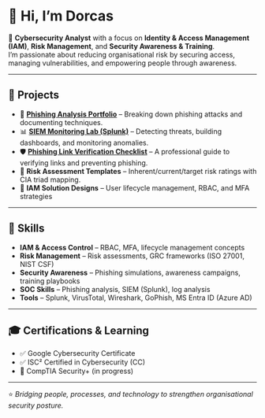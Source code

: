 # 👋 Hi, I’m Dorcas  

🔐 **Cybersecurity Analyst** with a focus on **Identity & Access Management (IAM)**, **Risk Management**, and **Security Awareness & Training**.  
I’m passionate about reducing organisational risk by securing access, managing vulnerabilities, and empowering people through awareness.  

---

## 🚀 Projects
- 📨 **[Phishing Analysis Portfolio](https://github.com/jimidorcas/Phishing-analysis-portfolio)** – Breaking down phishing attacks and documenting techniques.  
- 📊 **[SIEM Monitoring Lab (Splunk)](https://github.com/jimidorcas/siem-monitoring-lab)** – Detecting threats, building dashboards, and monitoring anomalies.  
- 🛡️ **[Phishing Link Verification Checklist](https://github.com/jimidorcas/Security-Awareness-Campaign)** – A professional guide to verifying links and preventing phishing.  
- 📑 **Risk Assessment Templates** – Inherent/current/target risk ratings with CIA triad mapping.  
- 🔐 **IAM Solution Designs** – User lifecycle management, RBAC, and MFA strategies

---

## 🧰 Skills
- **IAM & Access Control** – RBAC, MFA, lifecycle management concepts  
- **Risk Management** – Risk assessments, GRC frameworks (ISO 27001, NIST CSF)  
- **Security Awareness** – Phishing simulations, awareness campaigns, training playbooks  
- **SOC Skills** – Phishing analysis, SIEM (Splunk), log analysis  
- **Tools** – Splunk, VirusTotal, Wireshark, GoPhish, MS Entra ID (Azure AD)  

---

## 🎓 Certifications & Learning
- ✅ Google Cybersecurity Certificate  
- ✅ ISC² Certified in Cybersecurity (CC)  
- 🎯 CompTIA Security+ (in progress)  

---

⭐️ *Bridging people, processes, and technology to strengthen organisational security posture.*  
